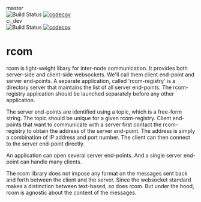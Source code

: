 master  
![Build Status](https://github.com/romi/librcom/workflows/CI/badge.svg?branch=master)
[![codecov](https://codecov.io/gh/romi/librcom/branch/master/graph/badge.svg)](https://codecov.io/gh/romi/librcom)    
ci_dev  
![Build Status](https://github.com/romi/librcom/workflows/CI/badge.svg?branch=ci_dev)
[![codecov](https://codecov.io/gh/romi/librcom/branch/ci_dev/graph/badge.svg)](https://codecov.io/gh/romi/librcom)

# rcom

rcom is light-weight libary for inter-node communication. It provides
both server-side and client-side websockets. We'll call them client
end-point and server end-points. A separate application, called
'rcom-registry' is a directory server that maintains the list of all
server end-points. The rcom-registry application should be launched
separately before any other application.

The server end-points are identified using a topic, which is a
free-form string. The topic should be unique for a given
rcom-registry. Client end-points that want to communicate with a
server first contact the rcom-registry to obtain the address of the
server end-point. The address is simply a combination of IP address
and port number. The client can then connect to the server end-point
directly.

An application can open several server end-points. And a single server
end-point can handle many clients.

The rcom library does not impose any format on the messages sent back
and forth between the client and the server. Since the websocket
standard makes a distinction between text-based, so does rcom. But
under the hood, rcom is agnostic about the content of the messages.
